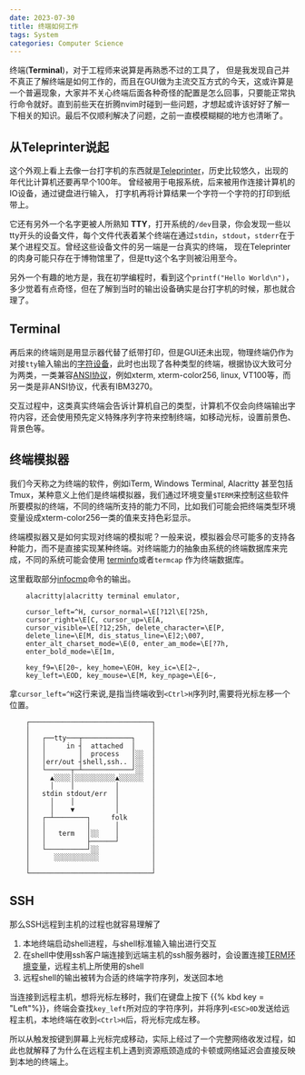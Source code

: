 ```yaml
---
date: 2023-07-30
title: 终端如何工作
tags: System
categories: Computer Science
---
```


终端(**Terminal**)，对于工程师来说算是再熟悉不过的工具了， 但是我发现自己并不真正了解终端是如何工作的，而且在GUI做为主流交互方式的今天，这或许算是一个普遍现象，大家并不关心终端后面各种奇怪的配置是怎么回事，只要能正常执行命令就好。直到前些天在折腾nvim时碰到一些问题，才想起或许该好好了解一下相关的知识。最后不仅顺利解决了问题，之前一直模模糊糊的地方也清晰了。

## 从Teleprinter说起

这个外观上看上去像一台打字机的东西就是[Teleprinter](https://en.wikipedia.org/wiki/Teleprinter)，历史比较悠久，出现的年代比计算机还要再早个100年。 曾经被用于电报系统，后来被用作连接计算机的IO设备，通过键盘进行输入， 打字机再将计算结果一个字符一个字符的打印到纸带上。

它还有另外一个名字更被人所熟知  **TTY**，打开系统的`/dev`目录，你会发现一些以tty开头的设备文件，每个文件代表着某个终端在通过`stdin`，`stdout`，`stderr`在于某个进程交互。曾经这些设备文件的另一端是一台真实的终端， 现在Teleprinter的肉身可能只存在于博物馆里了，但是tty这个名字则被沿用至今。

另外一个有趣的地方是，我在初学编程时，看到这个`printf("Hello World\n")`，多少觉着有点奇怪，但在了解到当时的输出设备确实是台打字机的时候，那也就合理了。

## Terminal

再后来的终端则是用显示器代替了纸带打印，但是GUI还未出现，物理终端仍作为对接`tty`输入输出的[字符设备](https://en.wikipedia.org/wiki/Device_file#Character_devices)，此时也出现了各种类型的终端，根据协议大致可分为两类，一类兼容[ANSI协议](https://en.wikipedia.org/wiki/ANSI_escape_code)，例如xterm, xterm-color256, linux, VT100等，而另一类是非ANSI协议，代表有IBM3270。

交互过程中，这类真实终端会告诉计算机自己的类型，计算机不仅会向终端输出字符内容，还会使用预先定义特殊序列字符来控制终端，如移动光标，设置前景色、背景色等。

## 终端模拟器

我们今天称之为终端的软件，例如iTerm, Windows Terminal, Alacritty 甚至包括Tmux，某种意义上他们是终端模拟器，我们通过环境变量`$TERM`来控制这些软件所要模拟的终端，不同的终端所支持的能力不同，比如我们可能会把终端类型环境变量设成xterm-color256一类的值来支持色彩显示。

终端模拟器又是如何实现对终端的模拟呢？一般来说，模拟器会尽可能多的支持各种能力，而不是直接实现某种终端。对终端能力的抽象由系统的终端数据库来完成，不同的系统可能会使用
[terminfo](https://man7.org/linux/man-pages/man5/terminfo.5.html)或者`termcap` 作为终端数据库。

这里截取部分[infocmp](https://www.commandlinux.com/man-page/man1/infocmp.1.html)命令的输出。

```plain
    alacritty|alacritty terminal emulator,

    cursor_left=^H, cursor_normal=\E[?12l\E[?25h,
    cursor_right=\E[C, cursor_up=\E[A,
    cursor_visible=\E[?12;25h, delete_character=\E[P,
    delete_line=\E[M, dis_status_line=\E]2;\007,
    enter_alt_charset_mode=\E(0, enter_am_mode=\E[?7h,
    enter_bold_mode=\E[1m,

    key_f9=\E[20~, key_home=\EOH, key_ic=\E[2~,
    key_left=\EOD, key_mouse=\E[M, key_npage=\E[6~,
```

拿`cursor_left=^H`这行来说,是指当终端收到`<Ctrl>H`序列时,需要将光标左移一个位置。

```plain
    ┌──────────────────────────────┐
    │                              │
    │   ┌──tty───┬────────────┐    │
    │   │     in ┤  attached  │    │
    │   │        │  process   │░░  │
    │   │err/out ┤shell,ssh.. │░░  │
    │   └──────┬─┴────────────┘░░  │
    │     ▲░░░░│░░░░░░░░░░▲░░░░░░  │
    │     │    │          │        │
    │   stdin stdout/err  │        │
    │     │    │          │        │
    │     │    ▼          │        │
    │   ┌─┴────────┐     folk      │
    │   │          │      │        │
    │   │   term   │░░    │        │
    │   │          ├──────┘        │
    │   └──────────┘░░             │
    │      ░░░░░░░░░░░             │
    │                              │
    └──────────────────────────────┘
```

## SSH

那么SSH远程到主机的过程也就容易理解了

1. 本地终端启动shell进程，与shell标准输入输出进行交互
2. 在shell中使用ssh客户端连接到远端主机的ssh服务器时，会设置连接[TERM环境变量](https://www.openssh.com/txt/release-8.7)，远程主机上所使用的shell
3. 远程shell的输出被转为合适的终端字符序列，发送回本地

当连接到远程主机，想将光标左移时，我们在键盘上按下 {{% kbd key = "Left"%}}，终端会查找`key_left`所对应的字符序列，并将序列`<ESC>0D`发送给远程主机，本地终端在收到`<Ctrl>H`后，将光标完成左移。

所以从触发按键到屏幕上光标完成移动，实际上经过了一个完整网络收发过程，如此也就解释了为什么在远程主机上遇到资源瓶颈造成的卡顿或网络延迟会直接反映到本地的终端上。
